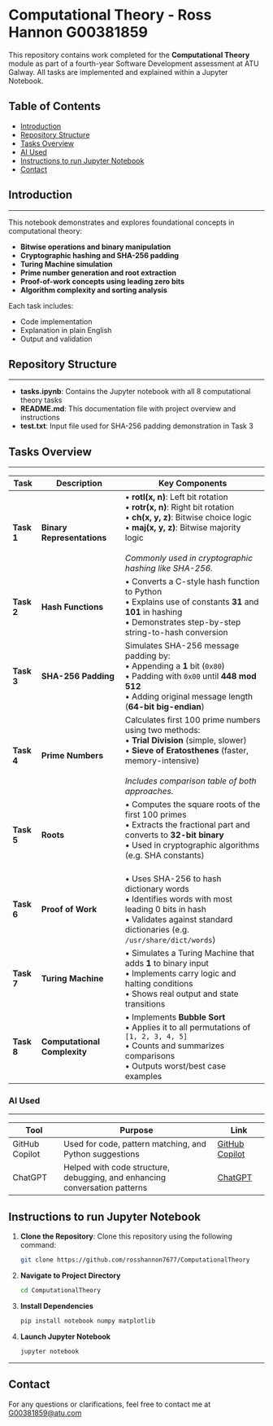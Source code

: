 # Computational Theory - Ross Hannon G00381859

This repository contains work completed for the **Computational Theory** module as part of a fourth-year Software Development assessment at ATU Galway. All tasks are implemented and explained within a Jupyter Notebook.

## Table of Contents
- [Introduction](#introduction)
- [Repository Structure](#repository-structure)
- [Tasks Overview](#tasks-overview)
- [AI Used](#ai-used)
- [Instructions to run Jupyter Notebook](#instructions-to-run-jupyter-notebook)
- [Contact](#contact)

## Introduction
---  

This notebook demonstrates and explores foundational concepts in computational theory:

- **Bitwise operations and binary manipulation**
- **Cryptographic hashing and SHA-256 padding**
- **Turing Machine simulation**
- **Prime number generation and root extraction**
- **Proof-of-work concepts using leading zero bits**
- **Algorithm complexity and sorting analysis**

Each task includes:
-  Code implementation
-  Explanation in plain English
-  Output and validation

## Repository Structure
---

* **tasks.ipynb**: Contains the Jupyter notebook with all 8 computational theory tasks
* **README.md**: This documentation file with project overview and instructions
* **test.txt**: Input file used for SHA-256 padding demonstration in Task 3

## Tasks Overview
---

| Task | Description | Key Components |
|------|-------------|---------------|
| **Task 1** | **Binary Representations** | • **rotl(x, n)**: Left bit rotation<br>• **rotr(x, n)**: Right bit rotation<br>• **ch(x, y, z)**: Bitwise choice logic<br>• **maj(x, y, z)**: Bitwise majority logic<br><br>*Commonly used in cryptographic hashing like SHA-256.* |
| **Task 2** | **Hash Functions** | • Converts a C-style hash function to Python<br>• Explains use of constants **31** and **101** in hashing<br>• Demonstrates step-by-step string-to-hash conversion |
| **Task 3** | **SHA-256 Padding** | Simulates SHA-256 message padding by:<br>• Appending a **1** bit (`0x80`)<br>• Padding with `0x00` until **448 mod 512**<br>• Adding original message length (**64-bit big-endian**) |
| **Task 4** | **Prime Numbers** | Calculates first 100 prime numbers using two methods:<br>• **Trial Division** (simple, slower)<br>• **Sieve of Eratosthenes** (faster, memory-intensive)<br><br>*Includes comparison table of both approaches.* |
| **Task 5** | **Roots** | • Computes the square roots of the first 100 primes<br>• Extracts the fractional part and converts to **32-bit binary**<br>• Used in cryptographic algorithms (e.g. SHA constants)<br><br> |
| **Task 6** | **Proof of Work** | • Uses SHA-256 to hash dictionary words<br>• Identifies words with most leading 0 bits in hash<br>• Validates against standard dictionaries (e.g. `/usr/share/dict/words`) |
| **Task 7** | **Turing Machine** | • Simulates a Turing Machine that adds **1** to binary input<br>• Implements carry logic and halting conditions<br>• Shows real output and state transitions |
| **Task 8** | **Computational Complexity** | • Implements **Bubble Sort**<br>• Applies it to all permutations of `[1, 2, 3, 4, 5]`<br>• Counts and summarizes comparisons<br>• Outputs worst/best case examples |


### **AI Used**
---
| Tool | Purpose | Link |
|------|----------|------|
| GitHub Copilot | Used for code, pattern matching, and Python suggestions  | [GitHub Copilot](https://github.com/features/copilot) |
| ChatGPT | Helped with code structure, debugging, and enhancing conversation patterns | [ChatGPT](https://openai.com/chatgpt) |

## Instructions to run Jupyter Notebook
1. **Clone the Repository**: Clone this repository using the following command:

   ```bash
   git clone https://github.com/rosshannon7677/ComputationalTheory
   ```
2. **Navigate to Project Directory** 
    ```bash
    cd ComputationalTheory
    ```
3. **Install Dependencies** 
    ```bash
    pip install notebook numpy matplotlib
    ```
4. **Launch Jupyter Notebook** 
    ```bash
    jupyter notebook
    ```
---

## Contact
For any questions or clarifications, feel free to contact me at G00381859@atu.com